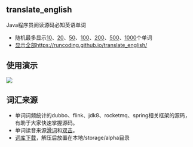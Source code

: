 ## translate_english
Java程序员阅读源码必知英语单词
- 随机最多显示[10](https://runcoding.github.io/translate_english/?random=10)、[20](https://runcoding.github.io/translate_english/?random=20)、[50](https://runcoding.github.io/translate_english/?random=50)、[100](https://runcoding.github.io/translate_english/?random=100)、[200](https://runcoding.github.io/translate_english/?random=200)、[500](https://runcoding.github.io/translate_english/?random=500)、[1000](https://runcoding.github.io/translate_english/?random=1000)个单词
- [显示全部https://runcoding.github.io/translate_english/](https://runcoding.github.io/translate_english/)
 
## 使用演示 
![](https://runcoding.github.io/static/wiki/pic20190920161332.gif)
 
## 词汇来源
- 单词词频统计的dubbo、flink、jdk8、rocketmq、spring相关框架的源码，有助于大家快速掌握源码。
- 单词读音来源[滑词](https://translate.google.cn)和[双击](http://dict.cn)。
- [词库下载](https://pan.baidu.com/s/1cebgk2cfl-kDy8Zf6TVvng)，解压后放置在本地/storage/alpha目录
